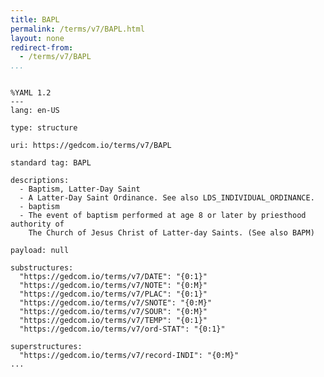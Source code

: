 ```yaml
---
title: BAPL
permalink: /terms/v7/BAPL.html
layout: none
redirect-from:
  - /terms/v7/BAPL
...
```


```

%YAML 1.2
---
lang: en-US

type: structure

uri: https://gedcom.io/terms/v7/BAPL

standard tag: BAPL

descriptions:
  - Baptism, Latter-Day Saint
  - A Latter-Day Saint Ordinance. See also LDS_INDIVIDUAL_ORDINANCE.
  - baptism
  - The event of baptism performed at age 8 or later by priesthood authority of
    The Church of Jesus Christ of Latter-day Saints. (See also BAPM)

payload: null

substructures:
  "https://gedcom.io/terms/v7/DATE": "{0:1}"
  "https://gedcom.io/terms/v7/NOTE": "{0:M}"
  "https://gedcom.io/terms/v7/PLAC": "{0:1}"
  "https://gedcom.io/terms/v7/SNOTE": "{0:M}"
  "https://gedcom.io/terms/v7/SOUR": "{0:M}"
  "https://gedcom.io/terms/v7/TEMP": "{0:1}"
  "https://gedcom.io/terms/v7/ord-STAT": "{0:1}"

superstructures:
  "https://gedcom.io/terms/v7/record-INDI": "{0:M}"
...

```
